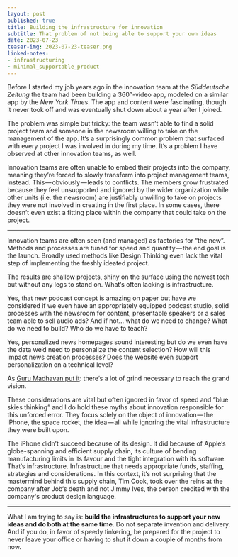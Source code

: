 ```yaml
---
layout: post
published: true
title: Building the infrastructure for innovation
subtitle: That problem of not being able to support your own ideas
date: 2023-07-23
teaser-img: 2023-07-23-teaser.png
linked-notes:
- infrastructuring
- minimal_supportable_product
---
```


Before I started my job years ago in the innovation team at the *Süddeutsche Zeitung* the team had been building a 360°-video app, modeled on a similar app by the *New York Times*. The app and content were fascinating, though it never took off and was eventually shut down about a year after I joined.

The problem was simple but tricky: the team wasn’t able to find a solid project team and someone in the newsroom willing to take on the management of the app. It‘s a surprisingly common problem that surfaced with every project I was involved in during my time. It‘s a problem I have observed at other innovation teams, as well.

Innovation teams are often unable to embed their projects into the company, meaning they‘re forced to slowly transform into project management teams, instead. This — obviously — leads to conflicts. The members grow frustrated because they feel unsupported and ignored by the wider organization while other units (i.e. the newsroom) are justifiably unwilling to take on projects they were not involved in creating in the first place. In some cases, there doesn’t even exist a fitting place within the company that could take on the project.

---

Innovation teams are often seen (and managed) as factories for “the new”. Methods and processes are tuned for speed and quantity — the end goal is the launch. Broadly used methods like Design Thinking even lack the vital step of implementing the freshly ideated project.

The results are shallow projects, shiny on the surface using the newest tech but without any legs to stand on. What‘s often lacking is infrastructure.

Yes, that new podcast concept is amazing on paper but have we considered if we even have an appropriately equipped podcast studio, solid processes with the newsroom for content, presentable speakers or a sales team able to sell audio ads? And if not… what do we need to change? What do we need to build? Who do we have to teach?

Yes, personalized news homepages sound interesting but do we even have the data we‘d need to personalize the content selection? How will this impact news creation processes? Does the website even support personalization on a technical level?

As [Guru Madhavan put it](https://issues.org/engineering-grind-challenge-madhavan/): there‘s a lot of grind necessary to reach the grand vision.

These considerations are vital but often ignored in favor of speed and “blue skies thinking” and I do hold these myths about innovation responsible for this unforced error. They focus solely on the object of innovation — the iPhone, the space rocket, the idea — all while ignoring the vital infrastructure they were built upon.

The iPhone didn’t succeed because of its design. It did because of Apple‘s globe-spanning and efficient supply chain, its culture of bending manufacturing limits in its favour and the tight integration with its software. That‘s infrastructure. Infrastructure that needs appropriate funds, staffing, strategies and considerations. In this context, it‘s not surprising that the mastermind behind this supply chain, Tim Cook, took over the reins at the company after Job‘s death and not Jimmy Ives, the person credited with the company's product design language.

---

What I am trying to say is: **build the infrastructures to support your new ideas and do both at the same time**. Do not separate invention and delivery. And if you do, in favor of speedy tinkering, be prepared for the project to never leave your office or having to shut it down a couple of months from now.